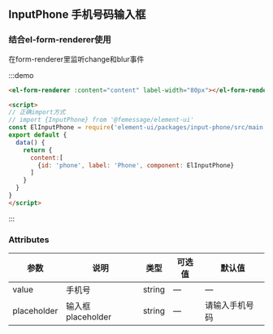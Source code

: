 ## InputPhone 手机号码输入框

### 结合el-form-renderer使用

在form-renderer里监听change和blur事件

:::demo

```html
<el-form-renderer :content="content" label-width="80px"></el-form-renderer>

<script>
// 正确import方式
// import {InputPhone} from '@femessage/element-ui'
const ElInputPhone = require('element-ui/packages/input-phone/src/main.vue').default
export default {
  data() {
    return {
      content:[
        {id: 'phone', label: 'Phone', component: ElInputPhone}
      ]
    }
  }
}
</script>
```

:::

### Attributes

| 参数      |   说明    |  类型     | 可选值       | 默认值   |
|---------- | -------- |---------- |-------------  |-------- |
| value | 手机号 | string   |  —  |  —  |
| placeholder | 输入框placeholder | string   |  —  |  请输入手机号码  |
